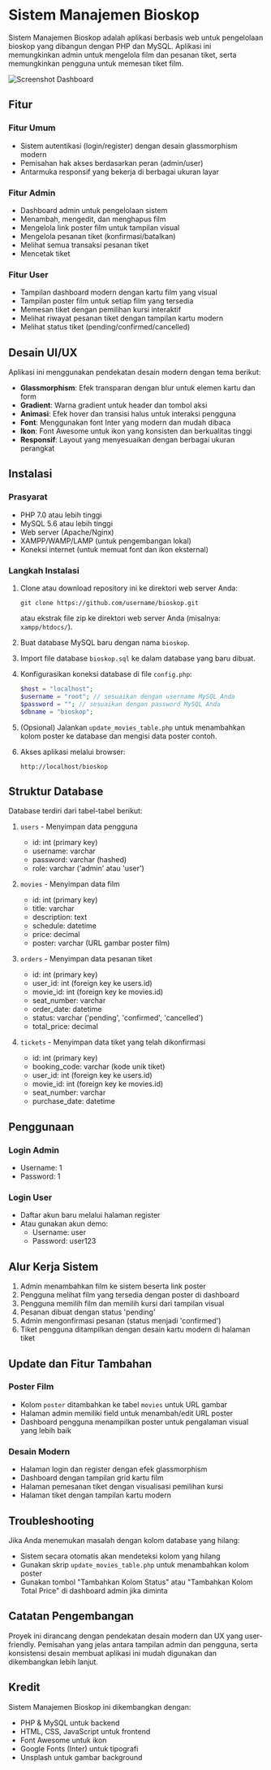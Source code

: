 # Sistem Manajemen Bioskop

Sistem Manajemen Bioskop adalah aplikasi berbasis web untuk pengelolaan bioskop yang dibangun dengan PHP dan MySQL. Aplikasi ini memungkinkan admin untuk mengelola film dan pesanan tiket, serta memungkinkan pengguna untuk memesan tiket film.

![Screenshot Dashboard](SS%20Hasil/dashboard.jpg)

## Fitur

### Fitur Umum
- Sistem autentikasi (login/register) dengan desain glassmorphism modern
- Pemisahan hak akses berdasarkan peran (admin/user)
- Antarmuka responsif yang bekerja di berbagai ukuran layar

### Fitur Admin
- Dashboard admin untuk pengelolaan sistem
- Menambah, mengedit, dan menghapus film
- Mengelola link poster film untuk tampilan visual
- Mengelola pesanan tiket (konfirmasi/batalkan)
- Melihat semua transaksi pesanan tiket
- Mencetak tiket

### Fitur User
- Tampilan dashboard modern dengan kartu film yang visual
- Tampilan poster film untuk setiap film yang tersedia
- Memesan tiket dengan pemilihan kursi interaktif
- Melihat riwayat pesanan tiket dengan tampilan kartu modern
- Melihat status tiket (pending/confirmed/cancelled)

## Desain UI/UX

Aplikasi ini menggunakan pendekatan desain modern dengan tema berikut:
- **Glassmorphism**: Efek transparan dengan blur untuk elemen kartu dan form
- **Gradient**: Warna gradient untuk header dan tombol aksi
- **Animasi**: Efek hover dan transisi halus untuk interaksi pengguna
- **Font**: Menggunakan font Inter yang modern dan mudah dibaca
- **Ikon**: Font Awesome untuk ikon yang konsisten dan berkualitas tinggi
- **Responsif**: Layout yang menyesuaikan dengan berbagai ukuran perangkat

## Instalasi

### Prasyarat
- PHP 7.0 atau lebih tinggi
- MySQL 5.6 atau lebih tinggi
- Web server (Apache/Nginx)
- XAMPP/WAMP/LAMP (untuk pengembangan lokal)
- Koneksi internet (untuk memuat font dan ikon eksternal)

### Langkah Instalasi
1. Clone atau download repository ini ke direktori web server Anda:
   ```
   git clone https://github.com/username/bioskop.git
   ```
   atau ekstrak file zip ke direktori web server Anda (misalnya: `xampp/htdocs/`).

2. Buat database MySQL baru dengan nama `bioskop`.

3. Import file database `bioskop.sql` ke dalam database yang baru dibuat.

4. Konfigurasikan koneksi database di file `config.php`:
   ```php
   $host = "localhost";
   $username = "root"; // sesuaikan dengan username MySQL Anda
   $password = ""; // sesuaikan dengan password MySQL Anda
   $dbname = "bioskop";
   ```

5. (Opsional) Jalankan `update_movies_table.php` untuk menambahkan kolom poster ke database dan mengisi data poster contoh.

6. Akses aplikasi melalui browser:
   ```
   http://localhost/bioskop
   ```

## Struktur Database

Database terdiri dari tabel-tabel berikut:

1. `users` - Menyimpan data pengguna
   - id: int (primary key)
   - username: varchar
   - password: varchar (hashed)
   - role: varchar ('admin' atau 'user')

2. `movies` - Menyimpan data film
   - id: int (primary key)
   - title: varchar
   - description: text
   - schedule: datetime
   - price: decimal
   - poster: varchar (URL gambar poster film)

3. `orders` - Menyimpan data pesanan tiket
   - id: int (primary key)
   - user_id: int (foreign key ke users.id)
   - movie_id: int (foreign key ke movies.id)
   - seat_number: varchar
   - order_date: datetime
   - status: varchar ('pending', 'confirmed', 'cancelled')
   - total_price: decimal

4. `tickets` - Menyimpan data tiket yang telah dikonfirmasi
   - id: int (primary key)
   - booking_code: varchar (kode unik tiket)
   - user_id: int (foreign key ke users.id)
   - movie_id: int (foreign key ke movies.id)
   - seat_number: varchar
   - purchase_date: datetime

## Penggunaan

### Login Admin
- Username: 1
- Password: 1

### Login User
- Daftar akun baru melalui halaman register
- Atau gunakan akun demo:
  - Username: user
  - Password: user123

## Alur Kerja Sistem

1. Admin menambahkan film ke sistem beserta link poster
2. Pengguna melihat film yang tersedia dengan poster di dashboard
3. Pengguna memilih film dan memilih kursi dari tampilan visual
4. Pesanan dibuat dengan status 'pending'
5. Admin mengonfirmasi pesanan (status menjadi 'confirmed')
6. Tiket pengguna ditampilkan dengan desain kartu modern di halaman tiket

## Update dan Fitur Tambahan

### Poster Film
- Kolom `poster` ditambahkan ke tabel `movies` untuk URL gambar
- Halaman admin memiliki field untuk menambah/edit URL poster
- Dashboard pengguna menampilkan poster untuk pengalaman visual yang lebih baik

### Desain Modern
- Halaman login dan register dengan efek glassmorphism
- Dashboard dengan tampilan grid kartu film
- Halaman pemesanan tiket dengan visualisasi pemilihan kursi
- Halaman tiket dengan tampilan kartu modern

## Troubleshooting

Jika Anda menemukan masalah dengan kolom database yang hilang:
- Sistem secara otomatis akan mendeteksi kolom yang hilang
- Gunakan skrip `update_movies_table.php` untuk menambahkan kolom poster
- Gunakan tombol "Tambahkan Kolom Status" atau "Tambahkan Kolom Total Price" di dashboard admin jika diminta

## Catatan Pengembangan

Proyek ini dirancang dengan pendekatan desain modern dan UX yang user-friendly. Pemisahan yang jelas antara tampilan admin dan pengguna, serta konsistensi desain membuat aplikasi ini mudah digunakan dan dikembangkan lebih lanjut.

## Kredit

Sistem Manajemen Bioskop ini dikembangkan dengan:
- PHP & MySQL untuk backend
- HTML, CSS, JavaScript untuk frontend
- Font Awesome untuk ikon
- Google Fonts (Inter) untuk tipografi
- Unsplash untuk gambar background 
